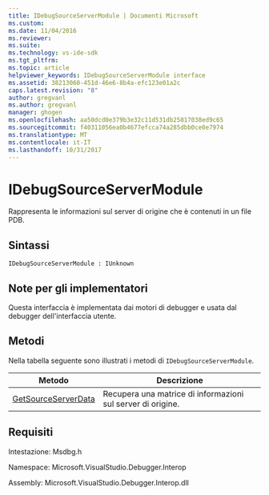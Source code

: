 ```yaml
---
title: IDebugSourceServerModule | Documenti Microsoft
ms.custom: 
ms.date: 11/04/2016
ms.reviewer: 
ms.suite: 
ms.technology: vs-ide-sdk
ms.tgt_pltfrm: 
ms.topic: article
helpviewer_keywords: IDebugSourceServerModule interface
ms.assetid: 38213060-451d-46e6-8b4a-efc123e01a2c
caps.latest.revision: "8"
author: gregvanl
ms.author: gregvanl
manager: ghogen
ms.openlocfilehash: aa50dcd0e379b3e32c11d531db25817038ed9c65
ms.sourcegitcommit: f40311056ea0b4677efcca74a285dbb0ce0e7974
ms.translationtype: MT
ms.contentlocale: it-IT
ms.lasthandoff: 10/31/2017
---
```

# <a name="idebugsourceservermodule"></a>IDebugSourceServerModule
Rappresenta le informazioni sul server di origine che è contenuti in un file PDB.  
  
## <a name="syntax"></a>Sintassi  
  
```  
IDebugSourceServerModule : IUnknown  
```  
  
## <a name="notes-for-implementers"></a>Note per gli implementatori  
 Questa interfaccia è implementata dai motori di debugger e usata dal debugger dell'interfaccia utente.  
  
## <a name="methods"></a>Metodi  
 Nella tabella seguente sono illustrati i metodi di `IDebugSourceServerModule`.  
  
|Metodo|Descrizione|  
|------------|-----------------|  
|[GetSourceServerData](../../../extensibility/debugger/reference/idebugsourceservermodule-getsourceserverdata.md)|Recupera una matrice di informazioni sul server di origine.|  
  
## <a name="requirements"></a>Requisiti  
 Intestazione: Msdbg.h  
  
 Namespace: Microsoft.VisualStudio.Debugger.Interop  
  
 Assembly: Microsoft.VisualStudio.Debugger.Interop.dll